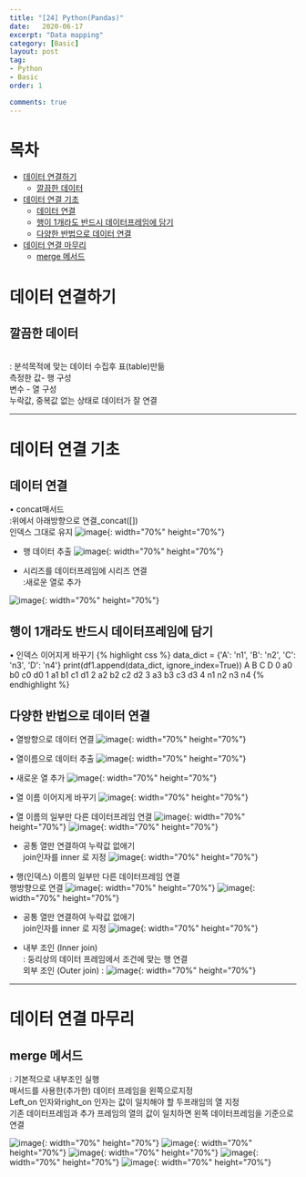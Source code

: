 ```yaml
---
title: "[24] Python(Pandas)"
date:   2020-06-17
excerpt: "Data mapping"
category: [Basic]
layout: post
tag:
- Python
- Basic
order: 1

comments: true
---
```



# 목차
- [데이터 연결하기](#데이터-연결하기)
  * [깔끔한 데이터](#깔끔한-데이터)
- [데이터 연결 기초](#데이터-연결-기초)
  * [데이터 연결](#데이터-연결)
  * [행이 1개라도 반드시 데이터프레임에 담기](#행이-1개라도-반드시-데이터프레임에-담기)
  * [다양한 반법으로 데이터 연결](#다양한-반법으로-데이터-연결)
- [데이터 연결 마무리](#데이터-연결-마무리)
  * [merge 메서드](#merge-메서드)





# 데이터 연결하기
## 깔끔한 데이터
  <br>: 분석목적에 맞는 데이터 수집후 표(table)만듦
   <br> 측정한 값- 행 구성
  <br>  변수     - 열 구성
   <br> 누락값, 중복값 없는 상태로 데이터가 잘 연결

---

# 데이터 연결 기초

## 데이터 연결
 • concat매서드
  <br>:위에서 아래방향으로 연결_concat([])
  <br> 인덱스 그대로 유지
   ![image](https://user-images.githubusercontent.com/76824611/110773699-5eb17b00-82a0-11eb-8013-a091772de137.png){: width="70%" height="70%"}

     
   - 행 데이터 추출
   ![image](https://user-images.githubusercontent.com/76824611/110773722-62dd9880-82a0-11eb-88d2-6d42a5b98e75.png){: width="70%" height="70%"}

      
   - 시리즈를 데이터프레임에 시리즈 연결
   <br>  :새로운 열로 추가


![image](https://user-images.githubusercontent.com/76824611/110773736-6709b600-82a0-11eb-947c-14c7cba764a1.png){: width="70%" height="70%"}






## 행이 1개라도 반드시 데이터프레임에 담기

• 인덱스 이어지게 바꾸기
{% highlight css %}
data_dict = {'A': 'n1', 'B': 'n2', 'C': 'n3', 'D': 'n4'}
print(df1.append(data_dict, ignore_index=True))
A   B   C   D
0  a0  b0  c0  d0
1  a1  b1  c1  d1
2  a2  b2  c2  d2
3  a3  b3  c3  d3
4  n1  n2  n3  n4
{% endhighlight %}
## 다양한 반법으로 데이터 연결

• 열방향으로 데이터 연결
 ![image](https://user-images.githubusercontent.com/76824611/110773755-6d982d80-82a0-11eb-97bb-83d0ddba570b.png){: width="70%" height="70%"}

• 열이름으로 데이터 추출
 ![image](https://user-images.githubusercontent.com/76824611/110773761-6ec95a80-82a0-11eb-8d7b-b0b333ea5d4e.png){: width="70%" height="70%"}

• 새로운 열 추가
 ![image](https://user-images.githubusercontent.com/76824611/110773765-70931e00-82a0-11eb-9437-4fa8d11d8ffb.png){: width="70%" height="70%"}

• 열 이름 이어지게 바꾸기
 ![image](https://user-images.githubusercontent.com/76824611/110773775-72f57800-82a0-11eb-812c-49fb87e400a2.png){: width="70%" height="70%"}

• 열 이름의 일부만 다른 데이터프레임 연결
  ![image](https://user-images.githubusercontent.com/76824611/110773787-7688ff00-82a0-11eb-8734-0f168d6a9bc7.png){: width="70%" height="70%"}
![image](https://user-images.githubusercontent.com/76824611/110773797-78eb5900-82a0-11eb-81b6-636572066b3f.png){: width="70%" height="70%"}

- 공통 열만 연결하여 누락값 없애기
<br> join인자를 inner 로 지정
![image](https://user-images.githubusercontent.com/76824611/110773810-7d177680-82a0-11eb-9e71-0c8f337a103b.png){: width="70%" height="70%"}
 
• 행(인덱스) 이름의 일부만 다른 데이터프레임 연결
<br> 행방향으로 연결
 ![image](https://user-images.githubusercontent.com/76824611/110773825-80aafd80-82a0-11eb-837d-b53000d577fc.png){: width="70%" height="70%"}
![image](https://user-images.githubusercontent.com/76824611/110773831-8274c100-82a0-11eb-9c2f-d8feb8160ff9.png){: width="70%" height="70%"}

 

- 공통 열만 연결하여 누락값 없애기
<br>  join인자를 inner 로 지정
 ![image](https://user-images.githubusercontent.com/76824611/110773843-84d71b00-82a0-11eb-9572-401df601060b.png){: width="70%" height="70%"}

+ 내부 조인 (Inner join)
<br>   : 둥리상의 데이터 프레임에서 조건에 맞는 행 연결
<br>외부 조인 (Outer join)
 : ![image](https://user-images.githubusercontent.com/76824611/110773852-87397500-82a0-11eb-8e48-1d598e8133e8.png){: width="70%" height="70%"}



---



# 데이터 연결 마무리

## merge 메서드
: 기본적으로 내부조인 실행
<br> 매서드를 사용한(추가한) 데이터 프레임을 왼쪽으로지정
<br>Left_on 인자와right_on 인자는 값이 일치해야 할 두프래임의 열 지정
<br>  기존 데이터프레임과 추가 프레임의 열의 값이 일치하면 왼쪽 데이터프레임을 기준으로 연결
 
 ![image](https://user-images.githubusercontent.com/76824611/110773882-8e608300-82a0-11eb-9e73-bdad6fe9587f.png){: width="70%" height="70%"}
![image](https://user-images.githubusercontent.com/76824611/110773891-902a4680-82a0-11eb-9fd6-afe616097df7.png){: width="70%" height="70%"}
![image](https://user-images.githubusercontent.com/76824611/110773895-915b7380-82a0-11eb-9cdd-98830202bfae.png){: width="70%" height="70%"}
![image](https://user-images.githubusercontent.com/76824611/110773900-94566400-82a0-11eb-92ad-777504de2c62.png){: width="70%" height="70%"}
![image](https://user-images.githubusercontent.com/76824611/110773908-96202780-82a0-11eb-81ed-bcfe9412b3cb.png){: width="70%" height="70%"}



 
 
